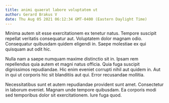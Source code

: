 ```yaml
---
title: animi quaerat labore voluptatem ut
author: Gerard Brakus V
date: Thu Aug 05 2021 06:12:34 GMT-0400 (Eastern Daylight Time)
---
```

Minima autem sit esse exercitationem ex tenetur natus. Tempore suscipit repellat veritatis consequatur aut. Voluptatem dolor magnam odio. Consequatur quibusdam quidem eligendi in. Saepe molestiae ex qui quisquam aut odit hic.

 Nulla nam a saepe numquam maxime distinctio sit in. Ipsam rem repellendus quia autem et magni natus officia. Quia fuga suscipit dignissimos repudiandae. Hic enim eveniet corrupti nihil aut quidem in. Aut in qui ut corporis hic sit blanditiis aut qui. Error recusandae mollitia.

 Necessitatibus sunt et autem repudiandae provident sunt amet. Consectetur in laborum eveniet. Magnam unde tempore quibusdam. Ea corporis modi sed temporibus dolor sit exercitationem. Iure fuga quod.